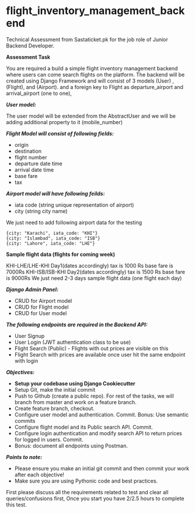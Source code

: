 # flight_inventory_management_backend
Technical Assessment from Sastaticket.pk for the job role of Junior Backend Developer.

**Assessment Task**

You are required a build a simple flight inventory management backend where users can come search flights on the platform. The backend will be created using Django Framework and will consist of 3 models
(User) , (Flight), and  (Airport). and a foreign key to Flight as departure_airport and arrival_airport (one to one),


***User model:***

The user model will be extended from the AbstractUser and we will be adding additional property to it (mobile_number)

***Flight Model will consist of following fields:***
- origin
- destination
- flight number
- departure date time
- arrival date time
- base fare
- tax

***Airport model will have following feilds:***
- iata code (string unique representation of airport)
- city (string city name)

We just need to add following airport data for the testing

```
{city: "Karachi", iata_code: "KHI"}
{city: "Islambad", iata_code: "ISB"}
{city: "Lahore", iata_code: "LHE"}
```

**Sample flight data (flights for coming week)**

KHI-LHE/LHE-KHI Day1(dates accordingly) tax is 1000 Rs base fare is 7000Rs
KHI-ISB/ISB-KHI Day2(dates accordingly) tax is 1500 Rs base fare is 9000Rs
We just need 2-3 days sample flight data (one flight each day)

***Django Admin Panel:*** 
* CRUD for Airport model
* CRUD for Flight model
* CRUD for User model

***The following endpoints are required in the Backend API:***
* User Signup
* User Login (JWT authentication class to be use)
* Flight Search (Public) - Flights with out prices are visible on this
* Flight Search with prices are available once user hit the same endpoint with login


***Objectives:***
* **Setup your codebase using Django Cookiecutter**
* Setup Git, make the initial commit
* Push to Github (create a public repo). For rest of the tasks, we will branch from master and work on a feature branch.
* Create feature branch, checkout.
* Configure user model and authentication. Commit. Bonus: Use semantic commits
* Configure flight model and its Public search API. Commit.
* Configure login authentication and modify search API to return prices for logged in users. Commit.
* Bonus: document all endpoints using Postman.


***Points to note:***
* Please ensure you make an initial git commit and then commit your work after each objective!
* Make sure you are using Pythonic code and best practices.



First please discuss all the requirements related to test and clear all queries/confusions first, Once you start you have 2/2.5 hours to complete this test.
